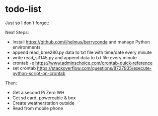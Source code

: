 # todo-list

Just so I don't forget:

Next Steps:
* Install https://github.com/jjhelmus/berryconda and manage Python environments
* append read_bme280.py data to txt file with time/date every minute
* write read_si1145.py and append data to txt file every minute
* crontab -e https://www.adminschoice.com/crontab-quick-reference
* set crontab https://stackoverflow.com/questions/8727935/execute-python-script-on-crontab

Then:
* Get a second Pi Zero WH
* Get sd card, powercable & box
* Create weatherstation outside
* Read from mobile phone